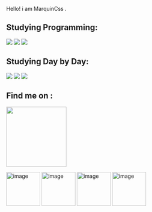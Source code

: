 <p>  Hello! i am MarquinCss . </font> </p> 
<p><h2>Studying Programming:</h2></p> <p> <img src="https://img.shields.io/badge/HTML5-E34F26?style=for-the-badge&logo=html5&logoColor=white"> </img> <img src="https://img.shields.io/badge/CSS3-1572B6?style=for-the-badge&logo=css3&logoColor=white"> </img> <img src="![JavaScript](https://img.shields.io/badge/javascript-%23323330.svg?style=for-the-badge&logo=javascript&logoColor=%23F7DF1E)
 " > </img> </p>


<p><h2>Studying Day by Day:</h2></p> <p> <img src="![Duolingo](https://img.shields.io/badge/Duolingo-%234DC730.svg?style=for-the-badge&logo=Duolingo&logoColor=white)
"> </img> <img src="![Canva](https://img.shields.io/badge/Canva-%2300C4CC.svg?style=for-the-badge&logo=Canva&logoColor=white)
"> </img>  <img src="![Microsoft Excel](https://img.shields.io/badge/Microsoft_Excel-217346?style=for-the-badge&logo=microsoft-excel&logoColor=white)
"> </img> </p>



<p> <h2> Find me on : </h2>
<p> <a href="https://www.instagram.com/marcocarre29/" alt="https://img.shields.io/badge/Instagram-E4405F?style=for-the-badge&logo=instagram&logoColor=white"  title="meu ig">
 <img src="https://img.shields.io/badge/Instagram-E4405F?style=for-the-badge&logo=instagram&logoColor=white"
   width="160px">
</a>
<p> <img src="https://pa1.narvii.com/6524/ccf23d595525079d4f9b33e8d696267f9a59e15d_hq.gif" Alt="image" hidth="100" height="90"> </img> <img src="https://i.pinimg.com/originals/3d/a8/ed/3da8edb8a80ce04e20ddee4fae3cd5d5.gif" alt="image" hidth=100" height="90" > </image> <img src="https://i.pinimg.com/originals/38/fb/9b/38fb9b66a2636f1b7dcb9ea68d290c05.gif" alt="image" hidth=100" height="90" > </image> <img src="https://i.pinimg.com/originals/66/2c/da/662cda1ea6bdac6afb16973961c2c8d1.gif" alt="image" hidth=100" height="90" >
